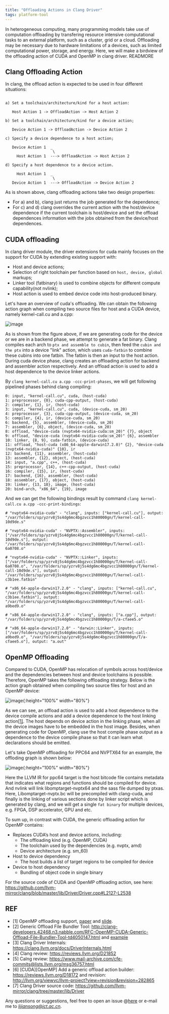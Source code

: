```yaml
---
title: "Offloading Actions in Clang Driver"
tags: platform-tool
---
```

In heterogeneous computing, many programming models take use of computation offloading by transfering resource intensive computational tasks to an external platform, such as a cluster, grid or a cloud. Offloading may be necessary due to hardware limitations of a devices, such as limited computational power, storage, and energy. Here, we will make a birdview of the offloading action of CUDA and OpenMP in clang driver.
READMORE

## Clang Offloading Action

In clang, the offload action is expected to be used in four different situations:

```

a) Set a toolchain/architecture/kind for a host action:

   Host Action 1 -> OffloadAction -> Host Action 2

b) Set a toolchain/architecture/kind for a device action;

   Device Action 1 -> OffloadAction -> Device Action 2

c) Specify a device dependence to a host action;

   Device Action 1  _
                     \
     Host Action 1  ---> OffloadAction -> Host Action 2

d) Specify a host dependence to a device action.

     Host Action 1  _
                     \
   Device Action 1  ---> OffloadAction -> Device Action 2

```

As is shown above, clang offloading actions take two design properties:
- For a) and b), clang just returns the job generated for the dependence;
- For c) and d) clang overrides the current action with the host/device dependence if the current toolchain is host/device and set the offload dependences information with the jobs obtained from the device/host dependences.

## CUDA offloading

In clang driver module, the driver extensions for cuda mainly focuses on the support for CUDA by extending existing support with:
- Host and device actions;
- Selection of right toolchain per function based on `host, device, global` markups;
- Linker tool (fatbinary) is used to combine objects for different compute capability(not nvlink);
- Host action is used to embed device code into host-produced binary.

Let's have an overview of cuda's offloading. We can obtain the following action graph when compiling two source files for host and a CUDA device, namely kernel-call.cu and a.cpp:

![image](/blog-img/2018_04_28_cuda_offload.png "CUDA offloading example")

As is shown from the figure above, if we are generating code for the device or we are in a backend phase, we attempt to generate a fat binary. Clang compiles each arch to `ptx and assemble to cubin`, then feed the `cubin and the ptx` into a device "link" action, which uses `cuda-fatbin` to combine these cubins into one fatbin.  The fatbin is then an input to the host action. During cuda device phase, clang creates an offloading action for backend and assembler action respectively. And an offload action is used to add a host dependence to the device linker actions.

By `clang kernel-call.cu a.cpp -ccc-print-phases`, we will get following pipelined phases behind clang compiling:

```
0: input, "kernel-call.cu", cuda, (host-cuda)
1: preprocessor, {0}, cuda-cpp-output, (host-cuda)
2: compiler, {1}, ir, (host-cuda)
3: input, "kernel-call.cu", cuda, (device-cuda, sm_20)
4: preprocessor, {3}, cuda-cpp-output, (device-cuda, sm_20)
5: compiler, {4}, ir, (device-cuda, sm_20)
6: backend, {5}, assembler, (device-cuda, sm_20)
7: assembler, {6}, object, (device-cuda, sm_20)
8: offload, "device-cuda (nvptx64-nvidia-cuda:sm_20)" {7}, object
9: offload, "device-cuda (nvptx64-nvidia-cuda:sm_20)" {6}, assembler
10: linker, {8, 9}, cuda-fatbin, (device-cuda)
11: offload, "host-cuda (x86_64-apple-darwin17.2.0)" {2}, "device-cuda (nvptx64-nvidia-cuda)" {10}, ir
12: backend, {11}, assembler, (host-cuda)
13: assembler, {12}, object, (host-cuda)
14: input, "a.cpp", c++, (host-cuda)
15: preprocessor, {14}, c++-cpp-output, (host-cuda)
16: compiler, {15}, ir, (host-cuda)
17: backend, {16}, assembler, (host-cuda)
18: assembler, {17}, object, (host-cuda)
19: linker, {13, 18}, image, (host-cuda)
20: bind-arch, "x86_64", {19}, image
```

And we can get the following bindings result by command `clang kernel-call.cu a.cpp -ccc-print-bindings`:

```
# "nvptx64-nvidia-cuda" - "clang", inputs: ["kernel-call.cu"], output: "/var/folders/sp/yzrv8j5s4dg6mc4bgzvcc1h80000gn/T/kernel-call-10d9de.s"

# "nvptx64-nvidia-cuda" - "NVPTX::Assembler", inputs: ["/var/folders/sp/yzrv8j5s4dg6mc4bgzvcc1h80000gn/T/kernel-call-10d9de.s"], output: "/var/folders/sp/yzrv8j5s4dg6mc4bgzvcc1h80000gn/T/kernel-call-6a0708.o"

# "nvptx64-nvidia-cuda" - "NVPTX::Linker", inputs: ["/var/folders/sp/yzrv8j5s4dg6mc4bgzvcc1h80000gn/T/kernel-call-6a0708.o", "/var/folders/sp/yzrv8j5s4dg6mc4bgzvcc1h80000gn/T/kernel-call-10d9de.s"], output: "/var/folders/sp/yzrv8j5s4dg6mc4bgzvcc1h80000gn/T/kernel-call-c3b1ee.fatbin"

# "x86_64-apple-darwin17.2.0" - "clang", inputs: ["kernel-call.cu", "/var/folders/sp/yzrv8j5s4dg6mc4bgzvcc1h80000gn/T/kernel-call-c3b1ee.fatbin"], output: "/var/folders/sp/yzrv8j5s4dg6mc4bgzvcc1h80000gn/T/kernel-call-a9bed9.o"

# "x86_64-apple-darwin17.2.0" - "clang", inputs: ["a.cpp"], output: "/var/folders/sp/yzrv8j5s4dg6mc4bgzvcc1h80000gn/T/a-cfaee5.o"

# "x86_64-apple-darwin17.2.0" - "darwin::Linker", inputs: ["/var/folders/sp/yzrv8j5s4dg6mc4bgzvcc1h80000gn/T/kernel-call-a9bed9.o", "/var/folders/sp/yzrv8j5s4dg6mc4bgzvcc1h80000gn/T/a-cfaee5.o"], output: "a.out"

```

## OpenMP Offloading

Compared to CUDA, OpenMP has relocation of symbols across host/device and the dependencies between host and device toolchains is possible. Therefore, OpenMP takes the following offloading strategy. Below is the action graph obtained when compiling two source files for host and an OpenMP device:

![image](/blog-img/2018_04_28_openmp_offload.png "OpenMP offloading example"){:height="100%" width="80%"}

As we can see, an offload action is used to add a host dependence to the device compile actions and add a device dependence to the host linking action[[1]](#ibm_offload_paper). The host depends on device action in the linking phase, when all the device images have to be embedded in the host image. Besides, when generating code for OpenMP, clang use the host compile phase output as a dependence to the device compile phase so that it can learn what declarations should be emitted.

Let's take OpenMP offloading for PPC64 and NVPTX64 for an example, the offloding graph is shown below:

![image](/blog-img/2018_04_28_openmp_offload_ppc64_nvptx64.png "OpenMP offloading for ppc64 and nvptx64"){:height="100%" width="80%"}

Here the LLVM IR for ppc64 target is the host bitcode file contains metadata that indicates what regions and functions should be compiled for device. And nvlink will link libomptarget-nvptx64 and the sass file dumped by ptxas. Here, Libomptarget-nvptx.bc will be precompiled with clang-cuda, and finally is the linking of various sections done by linker script which is generated by clang, and we will get a single `fat binary` for multiple devices, e.g. FPGA, DSP accelerator, GPU and etc.

To sum up, in contrast with CUDA, the generic offloading action for OpenMP contains:
- Replaces CUDA’s host and device actions, including:
  - The offloading kind (e.g. OpenMP, CUDA)
  - The toolchain used by the dependencies (e.g. nvptx, amd)
  - Device architecture (e.g. sm_60)
- Host to device dependency
  - The host builds a list of target regions to be compiled for device
- Device to host dependency
  - Bundling of object code in single binary

For the source code of CUDA and OpenMP offloading action, see here: <https://github.com/llvm-mirror/clang/blob/master/lib/Driver/Driver.cpp#L2127-L2538>

## REF
- [1] <span id="ibm_offload_paper">OpenMP offloading support, [paper](https://researcher.watson.ibm.com/researcher/files/us-zsura/17_llvmATSC2016.pdf) and [slide](https://llvm-hpc3-workshop.github.io/slides/Bertolli.pdf). </span>
- [2] Generic Offload File Bundler Tool: <http://clang-developers.42468.n3.nabble.com/RFC-OpenMP-CUDA-Generic-Offload-File-Bundler-Tool-td4050147.html> and [example](https://chromium.googlesource.com/external/github.com/llvm-mirror/clang/+/refs/heads/master/test/Driver/openmp-offload-gpu.c)
- [3] Clang Driver Internals: <https://clang.llvm.org/docs/DriverInternals.html>
- [4] Clang review: <https://reviews.llvm.org/D21852>
- [5] Calng review: <https://www.mail-archive.com/cfe-commits@lists.llvm.org/msg36757.html>
- [6] [CUDA][OpenMP] Add a generic offload action builder: <https://reviews.llvm.org/D18172> and revision: <http://llvm.org/viewvc/llvm-project?view=revision&revision=282865>
- [7] Clang Driver source code: <https://github.com/llvm-mirror/clang/tree/master/lib/Driver>


Any questions or suggestions, feel free to open an issue @[here](https://github.com/lijiansong/clang-llvm-tutorial) or e-mail me to *lijiansong@ict.ac.cn*.

